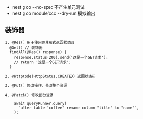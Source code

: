 - nest g co --no-spec 不产生单元测试
- nest g co module/ccc --dry-run 模拟输出

## 装饰器

```
1. @Res() 用于使用原生形式返回状态码
  @Get() // 装饰器
  findAll(@Res() response) {
    response.status(200).send('这是一个GET请求');
    // return '这是一个GET请求';
  }

2. @HttpCode(HttpStatus.CREATED) 返回状态码

3. @Put() 修改操作，修改整个资源

4. @Patch() 修改部分资源
```

```
    await queryRunner.query(
      `alter table "coffee" rename column "title" to "name"`,
    );
```
